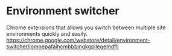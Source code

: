 # Environment switcher

Chrome extensions that allows you switch between multiple site environments quickly and easily.
https://chrome.google.com/webstore/detail/environment-switcher/jomnepafaihcmbbbjngkgpllegemdfll
